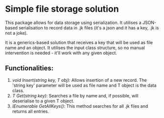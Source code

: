 # Simple file storage solution

This package allows for data storage using serialization. It utilises a JSON-based serialisation to record data in .jk files (it's a json and it has a key, .jk is not a joke).

It is a generics-based solution that receives a key that will be used as file name and an <T> object. It utilises the input class structure, so no manual intervention is needed - it'll work with any given object.

## Functionalities:
1. *void Insert(string key, T obj):* Allows insertion of a new record. The 'string key' parameter will be used as file name and T object is the data class.
2. *T Get<T>(string key)*: Searches a file by name and, if possible, will deserialise to a given T object.
3. *IEnumerable<string> GetAllKeys()*: This method searches for all .jk files and returns all entries.